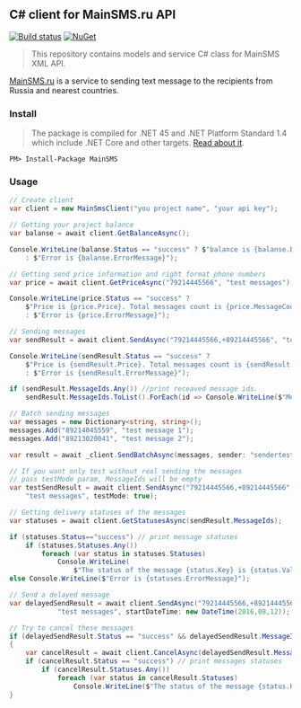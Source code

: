 ﻿## C# client for MainSMS.ru API
[![Build status](https://ci.appveyor.com/api/projects/status/laa9w0noj5yri76f/branch/master?svg=true&maxAge=600)](https://ci.appveyor.com/project/kroniak/extensions-mainsms/branch/master)
[![NuGet](https://img.shields.io/nuget/v/MainSMS.svg?maxAge=86400)](https://www.nuget.org/packages/MainSMS/)
> This repository contains models and service C# class for MainSMS XML API.

[MainSMS.ru](http://MainSMS.ru) is a service to sending text message to the recipients from Russia and nearest countries.

### Install

> The package is compiled for .NET 45 and .NET Platform Standard 1.4 which include .NET Core and other targets. [Read about it](https://github.com/dotnet/corefx/blob/master/Documentation/architecture/net-platform-standard.md#mapping-the-net-platform-standard-to-platforms).

`PM> Install-Package MainSMS`

### Usage

````c#
// Create client
var client = new MainSmsClient("you project name", "your api key");

// Getting your project balance
var balanse = await client.GetBalanceAsync();

Console.WriteLine(balanse.Status == "success" ? $"balance is {balanse.Balance}" 
	: $"Error is {balanse.ErrorMessage}");

// Getting send price information and right format phone numbers
var price = await client.GetPriceAsync("79214445566", "test messages");

Console.WriteLine(price.Status == "success" ? 
	$"Price is {price.Price}. Total messages count is {price.MessageCount}" 
	: $"Error is {price.ErrorMessage}");

// Sending messages
var sendResult = await client.SendAsync("79214445566,+89214445566", "test message");

Console.WriteLine(sendResult.Status == "success" ? 
	$"Price is {sendResult.Price}. Total messages count is {sendResult.MessageCount}" 
	: $"Error is {sendResult.ErrorMessage}");

if (sendResult.MessageIds.Any()) //print receaved message ids.
	sendResult.MessageIds.ToList().ForEach(id => Console.WriteLine($"Message id is {id}")); 

// Batch sending messages
var messages = new Dictionary<string, string>();
messages.Add("89214045559", "test message 1");
messages.Add("89213020041", "test message 2");

var result = await _client.SendBatchAsync(messages, sender: "sendertest");

// If you want only test without real sending the messages 
// pass testMode param, MessageIds will be empty
var testSendResult = await client.SendAsync("79214445566,+89214445566", 
	"test messages", testMode: true);

// Getting delivery statuses of the messages
var statuses = await client.GetStatusesAsync(sendResult.MessageIds);

if (statuses.Status=="success") // print message statuses
	if (statuses.Statuses.Any())
		foreach (var status in statuses.Statuses)
			Console.WriteLine(
				$"The status of the message {status.Key} is {status.Value}");
else Console.WriteLine($"Error is {statuses.ErrorMessage}");

// Send a delayed message
var delayedSendResult = await client.SendAsync("79214445566,+89214445566", 
			"test messages", startDateTime: new DateTime(2016,08,12));

// Try to cancel these messages
if (delayedSendResult.Status == "success" && delayedSendResult.MessageIds.Any())
{
	var cancelResult = await client.CancelAsync(delayedSendResult.MessageIds);
	if (cancelResult.Status == "success") // print messages statuses
		if (cancelResult.Statuses.Any())
			foreach (var status in cancelResult.Statuses)
				Console.WriteLine($"The status of the message {status.Key} is {status.Value}");
}
````